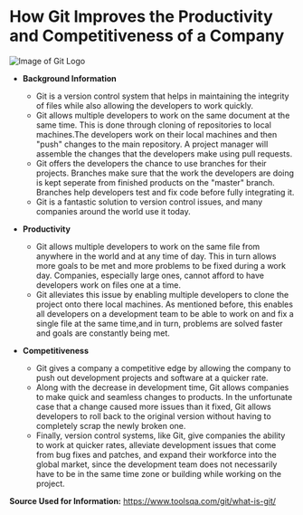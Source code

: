 # How Git Improves the Productivity and Competitiveness of a Company

![Image of Git Logo](https://miro.medium.com/max/1200/1*BCZkmZR1_YzDZy22Vn4uUw.png)

* **Background Information**

	* Git is a version control system that helps in maintaining the integrity of files while also allowing the developers to work quickly.
	* Git allows multiple developers to work on the same document at the same time. This is done through cloning of repositories to local machines.The developers work on their local machines and then "push" changes to the main repository. A project manager will assemble the changes that the developers make using pull requests.
	* Git offers the developers the chance to use branches for their projects. Branches make sure that the work the developers are doing is kept seperate from finished products on the "master" branch. Branches help developers test and fix code before fully integrating it.
	* Git is a fantastic solution to version control issues, and many companies around the world use it today.
* **Productivity**

	* Git allows multiple developers to work on the same file from anywhere in the world and at any time of day. This in turn allows more goals to be met and more problems to be fixed during a work day. Companies, especially large ones, cannot afford to have developers work on files one at a time.
	* Git alleviates this issue by enabling multiple developers to clone the project onto there local machines. As mentioned before, this enables all developers on a development team to be able to work on and fix a single file at the same time,and in turn, problems are solved faster and goals are constantly being met.

* **Competitiveness**

	* Git gives a company a competitive edge by allowing the company to push out development projects and software at a quicker rate.
	* Along with the decrease in development time, Git allows companies to make quick and seamless changes to products. In the unfortunate case that a change caused more issues than it fixed, Git allows developers to roll back to the original version without having to completely scrap the newly broken one.
	* Finally, version control systems, like Git, give companies the ability to work at quicker rates, alleviate development issues that come from bug fixes and patches, and expand their workforce into the global market, since the development team does not necessarily have to be in the same time zone or building while working on the project.

**Source Used for Information:** https://www.toolsqa.com/git/what-is-git/
